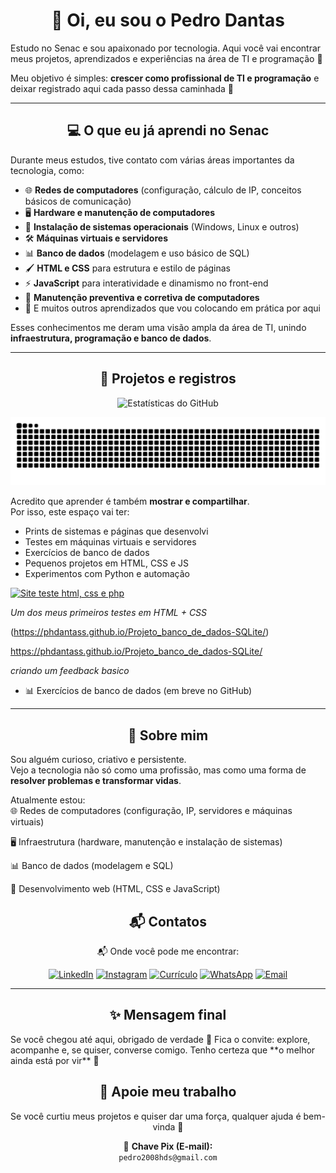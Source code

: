 <div align="center">
  
 # 👋 Oi, eu sou o Pedro Dantas
</div>
 
 Estudo no Senac e sou apaixonado por tecnologia. Aqui você vai encontrar meus projetos, aprendizados e experiências na área de TI e programação 🚀  

Meu objetivo é simples: **crescer como profissional de TI e programação** e deixar registrado aqui cada passo dessa caminhada 🚀  

---
<div align="center">
  
## 💻 O que eu já aprendi no Senac  
</div>



Durante meus estudos, tive contato com várias áreas importantes da tecnologia, como:  

- 🌐 **Redes de computadores** (configuração, cálculo de IP, conceitos básicos de comunicação)  
- 🖥️ **Hardware e manutenção de computadores**  
- 💽 **Instalação de sistemas operacionais** (Windows, Linux e outros)  
- 🛠️ **Máquinas virtuais e servidores**  
- 📊 **Banco de dados** (modelagem e uso básico de SQL)  
- 🖌️ **HTML e CSS** para estrutura e estilo de páginas  
- ⚡ **JavaScript** para interatividade e dinamismo no front-end  
- 🔧 **Manutenção preventiva e corretiva de computadores**  
- 🚀 E muitos outros aprendizados que vou colocando em prática por aqui  

Esses conhecimentos me deram uma visão ampla da área de TI, unindo **infraestrutura, programação e banco de dados**.  

---
<div align="center">
  
## 📸 Projetos e registros

  
![Estatísticas do GitHub](https://github-readme-stats.vercel.app/api?username=phdantass&show_icons=true&theme=radical)

![Snake animation](https://github.com/phdantass/phdantass/blob/output/github-contribution-grid-snake.svg)
</div>

Acredito que aprender é também **mostrar e compartilhar**.  
Por isso, este espaço vai ter:  

- Prints de sistemas e páginas que desenvolvi  
- Testes em máquinas virtuais e servidores  
- Exercícios de banco de dados  
- Pequenos projetos em HTML, CSS e JS  
- Experimentos com Python e automação  

[![Site teste html, css e php](https://img.shields.io/badge/🌐_Visitar_Site-2563EB?style=for-the-badge)](https://dantasapresent.liveblog365.com/?i=1)

*Um dos meus primeiros testes em HTML + CSS*  


(https://phdantass.github.io/Projeto_banco_de_dados-SQLite/)

https://phdantass.github.io/Projeto_banco_de_dados-SQLite/

*criando um feedback basico*
- 📊 Exercícios de banco de dados (em breve no GitHub)  

---

<div align="center">
  
## 🤝 Sobre mim  
</div>

Sou alguém curioso, criativo e persistente.  
Vejo a tecnologia não só como uma profissão, mas como uma forma de **resolver problemas e transformar vidas**.  

Atualmente estou:  
🌐 Redes de computadores (configuração, IP, servidores e máquinas virtuais)

🖥️ Infraestrutura (hardware, manutenção e instalação de sistemas)

📊 Banco de dados (modelagem e SQL)

🎨 Desenvolvimento web (HTML, CSS e JavaScript) 


<div align="center">

  ## 📬 Contatos
  
  </div>

<div align="center">
  
📬 Onde você pode me encontrar:


  
[![LinkedIn](https://img.shields.io/badge/LinkedIn-0A66C2?style=for-the-badge&logo=linkedin&logoColor=white)](https://www.linkedin.com/in/pedro-henrique-ti-a-mais)
[![Instagram](https://img.shields.io/badge/Instagram-E4405F?style=for-the-badge&logo=instagram&logoColor=white)](https://www.instagram.com/eo_dantasph)
[![Currículo](https://img.shields.io/badge/📥_Currículo-0A66C2?style=for-the-badge)](./Profile.pdf)
[![WhatsApp](https://img.shields.io/badge/WhatsApp-25D366?style=for-the-badge&logo=whatsapp&logoColor=white)](https://wa.me/5511915630299)
[![Email](https://img.shields.io/badge/Email-D14836?style=for-the-badge&logo=gmail&logoColor=white)](mailto:pedro2008hds@gmail.com)

  </div>

---
<div align="center">
  
## ✨ Mensagem final    
</div>
Se você chegou até aqui, obrigado de verdade 🙏  
Fica o convite: explore, acompanhe e, se quiser, converse comigo.  
Tenho certeza que **o melhor ainda está por vir** 🚀


<div align="center">
  
## 💖 Apoie meu trabalho  

Se você curtiu meus projetos e quiser dar uma força, qualquer ajuda é bem-vinda 🙏  



📌 **Chave Pix (E-mail):**  
`pedro2008hds@gmail.com`  

</div>
